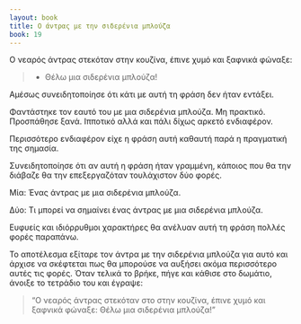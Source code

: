 ```yaml
---
layout: book
title: Ο άντρας με την σιδερένια μπλούζα
book: 19
---
```

Ο νεαρός άντρας στεκόταν στην κουζίνα, έπινε χυμό και ξαφνικά φώναξε:

> - Θέλω μια σιδερένια μπλούζα!

Αμέσως συνειδητοποίησε ότι κάτι με αυτή τη φράση δεν ήταν εντάξει.

Φαντάστηκε τον εαυτό του με μια σιδερένια μπλούζα. Μη πρακτικό. Προσπάθησε ξανά. Ιπποτικό αλλά και πάλι δίχως αρκετό ενδιαφέρον.

Περισσότερο ενδιαφέρον είχε η φράση αυτή καθαυτή παρά η πραγματική της σημασία.

Συνειδητοποίησε ότι αν αυτή η φράση ήταν γραμμένη, κάποιος που θα την διάβαζε θα την επεξεργαζόταν τουλάχιστον δύο φορές.

Μία: Ένας άντρας με μια σιδερένια μπλούζα.

Δύο: Τι μπορεί να σημαίνει ένας άντρας με μια σιδερένια μπλούζα.

Ευφυείς και ιδιόρρυθμοι χαρακτήρες θα ανέλυαν αυτή τη φράση πολλές φορές παραπάνω.

Το αποτέλεσμα εξίταρε τον άντρα με την σιδερένια μπλούζα για αυτό και άρχισε να σκέφτεται πως θα μπορούσε να αυξήσει ακόμα περισσότερο αυτές τις φορές. Όταν τελικά το βρήκε, πήγε και κάθισε στο δωμάτιο, άνοιξε το τετράδιο του και έγραψε:

> “Ο νεαρός άντρας στεκόταν στο στην κουζίνα, έπινε χυμό και ξαφνικά φώναξε: Θέλω μια σιδερένια μπλούζα!”
